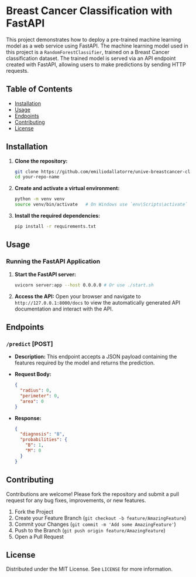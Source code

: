 # Breast Cancer Classification with FastAPI

This project demonstrates how to deploy a pre-trained machine learning model as a web service using FastAPI. The machine
learning model used in this project is a `RandomForestClassifier`, trained on a Breast Cancer classification dataset.
The trained model is served via an API endpoint created with FastAPI, allowing users to make predictions by sending HTTP
requests.

## Table of Contents

- [Installation](#installation)
- [Usage](#usage)
- [Endpoints](#endpoints)
- [Contributing](#contributing)
- [License](#license)

## Installation

1. **Clone the repository:**

    ```bash
    git clone https://github.com/emiliodallatorre/unive-breastcancer-classification.git
    cd your-repo-name
    ```

2. **Create and activate a virtual environment:**

    ```bash
    python -m venv venv
    source venv/bin/activate   # On Windows use `env\Scripts\activate`
    ```

3. **Install the required dependencies:**

    ```bash
    pip install -r requirements.txt
    ```

## Usage

### Running the FastAPI Application

1. **Start the FastAPI server:**

    ```bash
    uvicorn server:app --host 0.0.0.0 # Or use ./start.sh
    ```

2. **Access the API:**
   Open your browser and navigate to `http://127.0.0.1:8000/docs` to view the automatically generated API documentation
   and interact with the API.

## Endpoints

### `/predict` [POST]

- **Description:** This endpoint accepts a JSON payload containing the features required by the model and returns the
  prediction.

- **Request Body:**

    ```json
    {
      "radius": 0,
      "perimeter": 0,
      "area": 0
    }
    ```

- **Response:**

    ```json
    {
      "diagnosis": "B",
      "probabilities": {
        "B": 1,
        "M": 0
      }
    }
    ```

## Contributing

Contributions are welcome! Please fork the repository and submit a pull request for any bug fixes, improvements, or new
features.

1. Fork the Project
2. Create your Feature Branch (`git checkout -b feature/AmazingFeature`)
3. Commit your Changes (`git commit -m 'Add some AmazingFeature'`)
4. Push to the Branch (`git push origin feature/AmazingFeature`)
5. Open a Pull Request

## License

Distributed under the MIT License. See `LICENSE` for more information.

